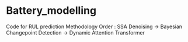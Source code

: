 # Battery_modelling
Code for RUL prediction
Methodology Order : 
SSA Denoising -> Bayesian Changepoint Detection -> Dynamic Attention Transformer